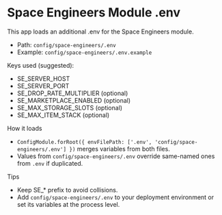 # Space Engineers Module .env

This app loads an additional .env for the Space Engineers module.

- Path: `config/space-engineers/.env`
- Example: `config/space-engineers/.env.example`

Keys used (suggested):
- SE_SERVER_HOST
- SE_SERVER_PORT
- SE_DROP_RATE_MULTIPLIER (optional)
- SE_MARKETPLACE_ENABLED (optional)
- SE_MAX_STORAGE_SLOTS (optional)
- SE_MAX_ITEM_STACK (optional)

How it loads
- `ConfigModule.forRoot({ envFilePath: ['.env', 'config/space-engineers/.env'] })` merges variables from both files.
- Values from `config/space-engineers/.env` override same-named ones from `.env` if duplicated.

Tips
- Keep SE_* prefix to avoid collisions.
- Add `config/space-engineers/.env` to your deployment environment or set its variables at the process level.
